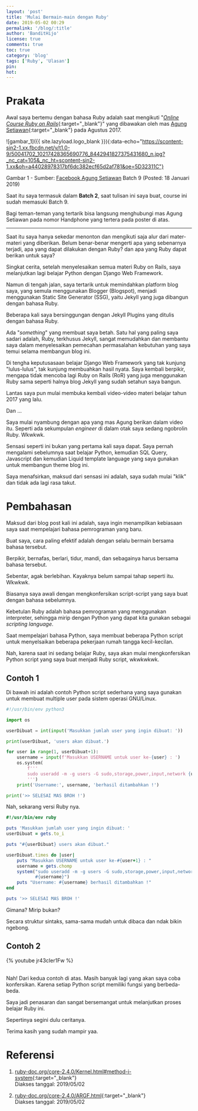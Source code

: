 ```yaml
---
layout: 'post'
title: 'Mulai Bermain-main dengan Ruby'
date: 2019-05-02 00:29
permalink: '/blog/:title'
author: 'BanditHijo'
license: true
comments: true
toc: true
category: 'blog'
tags: ['Ruby', 'Ulasan']
pin:
hot:
---
```


<!-- BANNER OF THE POST -->
<!-- <img class="post&#45;body&#45;img" src="{{ site.lazyload.logo_blank_banner }}" data&#45;echo="#" alt="banner"> -->

# Prakata

Awal saya bertemu dengan bahasa Ruby adalah saat mengikuti "[*Online Course Ruby on Rails*](https://www.idrails.com/training-ruby-on-rails){:target="_blank"}" yang dibawakan oleh mas [Agung Setiawan](http://agung-setiawan.com/){:target="_blank"} pada Agustus 2017.

![gambar_1]({{ site.lazyload.logo_blank }}){:data-echo="https://scontent-sin2-1.xx.fbcdn.net/v/t1.0-9/50041702_10217428365690776_8442941827375431680_n.jpg?_nc_cat=105&_nc_ht=scontent-sin2-1.xx&oh=a44028978317bf6dc382ecf65d2af781&oe=5D32311C"}
<p class="img-caption">Gambar 1 - Sumber: <a href="https://www.facebook.com/photo.php?fbid=10217428365610774&set=pb.1524018222.-2207520000.1556728701.&type=3&theater" target="_blank">Facebook Agung Setiawan</a> Batch 9 (Posted: 18 Januari 2019)</p>

Saat itu saya termasuk dalam **Batch 2**, saat tulisan ini saya buat, course ini sudah memasuki Batch 9.

Bagi teman-teman yang tertarik bisa langsung menghubungi mas Agung Setiawan pada nomor Handphone yang tertera pada poster di atas.

---

Saat itu saya hanya sekedar menonton dan mengikuti saja alur dari mater-materi yang diberikan. Belum benar-benar mengerti apa yang sebenarnya terjadi, apa yang dapat dilakukan dengan Ruby? dan apa yang Ruby dapat berikan untuk saya?

Singkat cerita, setelah menyelesaikan semua materi Ruby on Rails, saya melanjutkan lagi belajar Python dengan Django Web Framework.

Namun di tengah jalan, saya tertarik untuk memindahkan platform blog saya, yang semula menggunakan Blogger (Blogspot), menjadi menggunakan Static Site Generator (SSG), yaitu Jekyll yang juga dibangun dengan bahasa Ruby.

Beberapa kali saya bersinggungan dengan Jekyll Plugins yang ditulis dengan bahasa Ruby.

Ada "*something*" yang membuat saya betah. Satu hal yang paling saya sadari adalah, Ruby, terkhusus Jekyll, sangat memudahkan dan membantu saya dalam menyelesaikan pemecahan permasalahan kebutuhan yang saya temui selama membangun blog ini.

Di tengha keputusasaan belajar Django Web Framework yang tak kunjung "lulus-lulus", tak kunjung membuahkan hasil nyata. Saya kembali berpikir, mengapa tidak mencoba lagi Ruby on Rails (RoR) yang juga menggunakan Ruby sama seperti halnya blog Jekyll yang sudah setahun saya bangun.

Lantas saya pun mulai membuka kembali video-video materi belajar tahun 2017 yang lalu.

Dan ...

Saya mulai nyambung dengan apa yang mas Agung berikan dalam video itu. Seperti ada sekumpulan *engineer* di dalam otak saya sedang ngobrolin Ruby. Wkwkwk.

Sensasi seperti ini bukan yang pertama kali saya dapat. Saya pernah mengalami sebelumnya saat belajar Python, kemudian SQL Query, Javascript dan kemudian Liquid template language yang saya gunakan untuk membangun theme blog ini.

Saya menafsirkan, maksud dari sensasi ini adalah, saya sudah mulai "klik" dan tidak ada lagi rasa takut.

# Pembahasan

Maksud dari blog post kali ini adalah, saya ingin menampilkan kebiasaan saya saat mempelajari bahasa pemrograman yang baru.

Buat saya, cara paling efektif adalah dengan selalu bermain bersama bahasa tersebut.

Berpikir, bernafas, berlari, tidur, mandi, dan sebagainya harus bersama bahasa tersebut.

Sebentar, agak berlebihan. Kayaknya belum sampai tahap seperti itu. Wkwkwk.

Biasanya saya awali dengan mengkonfersikan script-script yang saya buat dengan bahasa sebelumnya.

Kebetulan Ruby adalah bahasa pemrograman yang menggunakan interpreter, sehingga mirip dengan Python yang dapat kita gunakan sebagai *scripting language*.

Saat mempelajari bahasa Python, saya membuat beberapa Python script untuk menyelsaikan beberapa pekerjaan rumah tangga kecil-kecilan.

Nah, karena saat ini sedang belajar Ruby, saya akan mulai mengkonfersikan Python script yang saya buat menjadi Ruby script, wkwkwkwk.

## Contoh 1

Di bawah ini adalah contoh Python script sederhana yang saya gunakan untuk membuat multiple user pada sistem operasi GNU/Linux.

```python
#!/usr/bin/env python3

import os

userDibuat = int(input('Masukkan jumlah user yang ingin dibuat: '))

print(userDibuat, 'users akan dibuat.')

for user in range(1, userDibuat+1):
    username = input(f'Masukkan USERNAME untuk user ke-{user} : ')
    os.system(
        f'''
        sudo useradd -m -g users -G sudo,storage,power,input,network {username}
        ''')
    print('Username:', username, 'berhasil ditambahkan !')

print('>> SELESAI MAS BROH !')
```

Nah, sekarang versi Ruby nya.

```ruby
#!/usr/bin/env ruby

puts 'Masukkan jumlah user yang ingin dibuat: '
userDibuat = gets.to_i

puts "#{userDibuat} users akan dibuat."

userDibuat.times do |user|
    puts "Masukkan USERNAME untuk user ke-#{user+1} : "
    username = gets.chomp
    system("sudo useradd -m -g users -G sudo,storage,power,input,network \
           #{username}")
    puts "Username: #{username} berhasil ditambahkan !"
end

puts '>> SELESAI MAS BROH !'
```

Gimana? Mirip bukan?

Secara struktur sintaks, sama-sama mudah untuk dibaca dan ndak bikin ngebong.


## Contoh 2

{% youtube jr43cIer1Fw %}

<br>
Nah! Dari kedua contoh di atas. Masih banyak lagi yang akan saya coba konfersikan. Karena setiap Python script memiliki fungsi yang berbeda-beda.

Saya jadi penasaran dan sangat bersemangat untuk melanjutkan proses belajar Ruby ini.

Sepertinya segini dulu ceritanya.

Terima kasih yang sudah mampir yaa.


# Referensi

1. [ruby-doc.org/core-2.4.0/Kernel.html#method-i-system](https://ruby-doc.org/core-2.4.0/Kernel.html#method-i-system){:target="_blank"}
<br>Diakses tanggal: 2019/05/02

2. [ruby-doc.org/core-2.4.0/ARGF.html](https://ruby-doc.org/core-2.4.0/ARGF.html){:target="_blank"}
<br>Diakses tanggal: 2019/05/02


